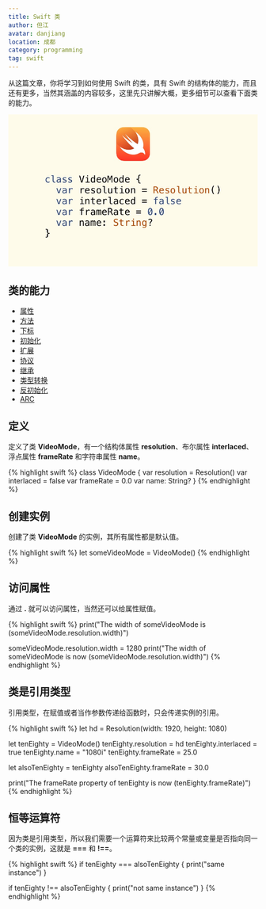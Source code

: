 ```yaml
---
title: Swift 类
author: 但江
avatar: danjiang
location: 成都
category: programming
tag: swift
---
```


从这篇文章，你将学习到如何使用 Swift 的类，具有 Swift 的结构体的能力，而且还有更多，当然其涵盖的内容较多，这里先只讲解大概，更多细节可以查看下面类的能力。

![Swift Classes](/images/swift-classes.jpg)

## 类的能力

* [属性](/programming/2016/07/30/swift-properties/)
* [方法](/programming/2016/08/14/swift-methods/)
* [下标](/programming/2016/08/21/swift-subscripts/)
* [初始化](/programming/2016/08/29/swift-initialization/)
* [扩展](/programming/2016/09/12/swift-extensions/)
* [协议](/programming/2016/10/08/swift-protocols/)
* [继承](/programming/2016/10/15/swift-inheritance/)
* [类型转换](/programming/2016/10/17/swift-type-casting/)
* [反初始化](/programming/2016/08/29/swift-initialization/)
* [ARC](/programming/2016/11/07/swift-memory-management/)

## 定义

定义了类 **VideoMode**，有一个结构体属性 **resolution**、布尔属性 **interlaced**、浮点属性 **frameRate** 和字符串属性 **name**。

{% highlight swift %}
class VideoMode {
  var resolution = Resolution()
  var interlaced = false
  var frameRate = 0.0
  var name: String?
}
{% endhighlight %}

## 创建实例

创建了类 **VideoMode** 的实例，其所有属性都是默认值。

{% highlight swift %}
let someVideoMode = VideoMode()
{% endhighlight %}

## 访问属性

通过 **.** 就可以访问属性，当然还可以给属性赋值。

{% highlight swift %}
print("The width of someVideoMode is \(someVideoMode.resolution.width)")

someVideoMode.resolution.width = 1280
print("The width of someVideoMode is now \(someVideoMode.resolution.width)")
{% endhighlight %}

## 类是引用类型

引用类型，在赋值或者当作参数传递给函数时，只会传递实例的引用。

{% highlight swift %}
let hd = Resolution(width: 1920, height: 1080)

let tenEighty = VideoMode()
tenEighty.resolution = hd
tenEighty.interlaced = true
tenEighty.name = "1080i"
tenEighty.frameRate = 25.0

let alsoTenEighty = tenEighty
alsoTenEighty.frameRate = 30.0

print("The frameRate property of tenEighty is now \(tenEighty.frameRate)")
{% endhighlight %}

## 恒等运算符

因为类是引用类型，所以我们需要一个运算符来比较两个常量或变量是否指向同一个类的实例，这就是 **===** 和 **!==**。

{% highlight swift %}
if tenEighty === alsoTenEighty {
  print("same instance")
}

if tenEighty !== alsoTenEighty {
  print("not same instance")
}
{% endhighlight %}
